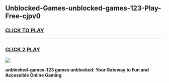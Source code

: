 
## Unblocked-Games-unblocked-games-123-Play-Free-cjpv0
<h3>
<a href="https://premium76.site?title=unblocked-games-123&ref=23A">CLICK TO PLAY</a></h3>
<hr>

<h3>
<a href="https://premium76.site?title=unblocked-games-123&ref=23A">CLICK 2 PLAY</a>
  
</h3>

<a href="https://premium76.site?title=unblocked-games-123&ref=23A"><img src="https://clearcache.store/games.png"></a>


**unblocked-games-123 games unblocked: Your Gateway to Fun and Accessible Online Gaming**
